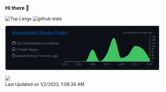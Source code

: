 ### Hi there 👋

<p align="left"> 
  <img alt="Top Langs" height="150px" src="https://github-readme-stats.vercel.app/api/top-langs/?username=shutootaki&layout=compact&count_private=true&show_icons=true&show_icons=true&theme=github_dark" />
  <img alt="github stats" height="150px" src="https://github-readme-stats.vercel.app/api?username=shutootaki&count_private=true&show_icons=true&show_icons=true&theme=github_dark" />
</p>

![](https://raw.githubusercontent.com/shutootaki/shutootaki/main/profile-summary-card-output/github_dark/0-profile-details.svg)


<!--START_SECTION:lapras-card-->
<a href="https://lapras.com/public/shutootaki" target="_blank" rel="noopener noreferrer"><img src="https://lapras-card-generator.vercel.app/api/svg?e=3.02&b=3.36&i=2.71&b1=%23020E27&b2=%230E5593&i1=%23030E21&i2=%231688BF&l=ja" width="400" ></a>  
Last Updated on 1/2/2023, 1:08:34 AM
<!--END_SECTION:lapras-card-->
